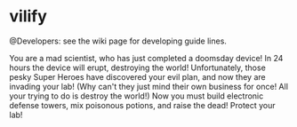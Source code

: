 vilify
======

@Developers: see the wiki page for developing guide lines.

You are a mad scientist, who has just completed a doomsday device! In 24 hours the device will erupt, destroying the world! Unfortunately, those pesky Super Heroes have discovered your evil plan, and now they are invading your lab! (Why can't they just mind their own business for once! All your trying to do is destroy the world!) Now you must build electronic defense towers, mix poisonous potions, and raise the dead! Protect your lab!
